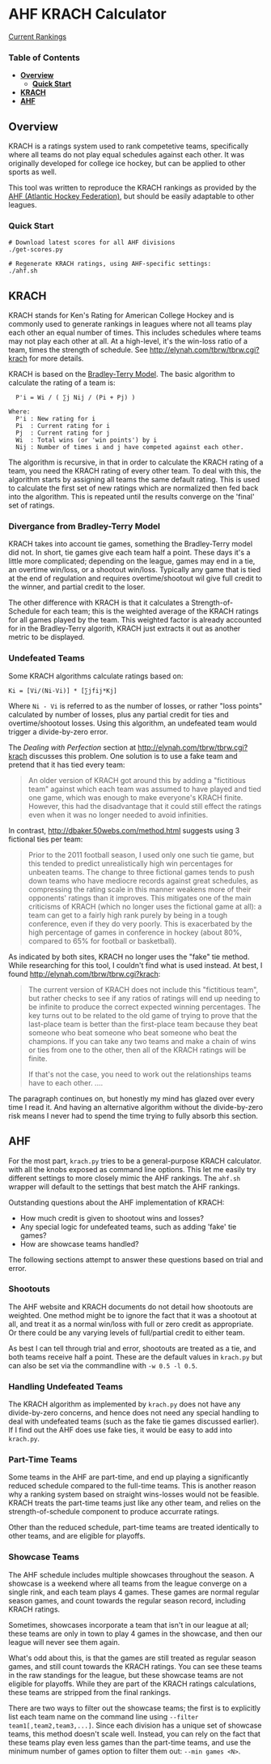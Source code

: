 # AHF KRACH Calculator

[Current Rankings](results/readme.md)

### Table of Contents

- **[Overview](#overview)**
  - **[Quick Start](#quick-start)**
- **[KRACH](#krach)**
- **[AHF](#ahf)**

## Overview

KRACH is a ratings system used to rank competetive teams, specifically where all teams do not play equal schedules against each other. It was originally developed for college ice hockey, but can be applied to other sports as well.

This tool was written to reproduce the KRACH rankings as provided by the [AHF (Atlantic Hockey Federation)](http://elynah.com/tbrw/tbrw.cgi?krach), but should be easily adaptable to other leagues.

### Quick Start

```
# Download latest scores for all AHF divisions
./get-scores.py

# Regenerate KRACH ratings, using AHF-specific settings:
./ahf.sh
```

## KRACH

KRACH stands for Ken's Rating for American College Hockey and is commonly used to generate rankings in leagues where not all teams play each other an equal number of times. This includes schedules where teams may not play each other at all.  At a high-level, it's the win-loss ratio of a team, times the strength of schedule. See http://elynah.com/tbrw/tbrw.cgi?krach for more details.

KRACH is based on the [Bradley-Terry Model](https://en.wikipedia.org/wiki/Bradley%E2%80%93Terry_model).  The basic algorithm to calculate the rating of a team is:

```
  P'i = Wi / ( ∑j Nij / (Pi + Pj) )

Where:
  P'i : New rating for i
  Pi  : Current rating for i
  Pj  : Current rating for j
  Wi  : Total wins (or 'win points') by i
  Nij : Number of times i and j have competed against each other.
```

The algorithm is recursive, in that in order to calculate the KRACH rating of a team, you need the KRACH rating of every other team.  To deal with this, the algorithm starts by assigning all teams the same default rating.  This is used to calculate the first set of new ratings which are normalized then fed back into the algorithm.  This is repeated until the results converge on the 'final' set of ratings.

### Divergance from Bradley-Terry Model

KRACH takes into account tie games, something the Bradley-Terry model did not. In short, tie games give each team half a point.  These days it's a little more complicated; depending on the league, games may end in a tie, an overtime win/loss, or a shootout win/loss. Typically any game that is tied at the end of regulation and requires overtime/shootout wil give full credit to the winner, and partial credit to the loser.

The other difference with KRACH is that it calculates a Strength-of-Schedule for each team; this is the weighted average of the KRACH ratings for all games played by the team.  This weighted factor is already accounted for in the Bradley-Terry algorith, KRACH just extracts it out as another metric to be displayed.

### Undefeated Teams

Some KRACH algorithms calculate ratings based on:
```
Ki = [Vi/(Ni-Vi)] * [∑jfij*Kj]
```

Where `Ni - Vi` is referred to as the number of losses, or rather "loss points" calculated by number of losses, plus any partial credit for ties and overtime/shootout losses.  Using this algorithm, an undefeated team would trigger a divide-by-zero error.

The _Dealing with Perfection_ section at http://elynah.com/tbrw/tbrw.cgi?krach discusses this problem. One solution is to use a fake team and pretend that it has tied every team:

> An older version of KRACH got around this by adding a "fictitious team" against which each team was assumed to have played and tied one game, which was enough to make everyone's KRACH finite. However, this had the disadvantage that it could still effect the ratings even when it was no longer needed to avoid infinities.

In contrast, http://dbaker.50webs.com/method.html suggests using 3 fictional ties per team:

> Prior to the 2011 football season, I used only one such tie game, but this tended to predict unrealistically high win percentages for unbeaten teams. The change to three fictional games tends to push down teams who have mediocre records against great schedules, as compressing the rating scale in this manner weakens more of their opponents' ratings than it improves. This mitigates one of the main criticisms of KRACH (which no longer uses the fictional game at all): a team can get to a fairly high rank purely by being in a tough conference, even if they do very poorly. This is exacerbated by the high percentage of games in conference in hockey (about 80%, compared to 65% for football or basketball).

As indicated by both sites, KRACH no longer uses the "fake" tie method. While researching for this tool, I couldn't find what is used instead.  At best, I found http://elynah.com/tbrw/tbrw.cgi?krach:

> The current version of KRACH does not include this "fictitious team", but rather checks to see if any ratios of ratings will end up needing to be infinite to produce the correct expected winning percentages. The key turns out to be related to the old game of trying to prove that the last-place team is better than the first-place team because they beat someone who beat someone who beat someone who beat the champions. If you can take any two teams and make a chain of wins or ties from one to the other, then all of the KRACH ratings will be finite.
> 
> If that's not the case, you need to work out the relationships teams have to each other. ....

The paragraph continues on, but honestly my mind has glazed over every time I read it. And having an alternative algorithm without the divide-by-zero risk means I never had to spend the time trying to fully absorb this section.

## AHF

For the most part, `krach.py` tries to be a general-purpose KRACH calculator. with all the knobs exposed as command line options.  This let me easily try different settings to more closely mimic the AHF rankings.  The `ahf.sh` wrapper will default to the settings that best match the AHF rankings.

Outstanding questions about the AHF implementation of KRACH:
- How much credit is given to shootout wins and losses?
- Any special logic for undefeated teams, such as adding 'fake' tie games?
- How are showcase teams handled?

The following sections attempt to answer these questions based on trial and error.

### Shootouts

The AHF website and KRACH documents do not detail how shootouts are weighted.  One method might be to ignore the fact that it was a shootout at all, and treat it as a normal win/loss with full or zero credit as appropriate.  Or there could be any varying levels of full/partial credit to either team.

As best I can tell through trial and error, shootouts are treated as a tie, and both teams receive half a point.  These are the default values in `krach.py` but can also be set via the commandline with `-w 0.5 -l 0.5`.

### Handling Undefeated Teams

The KRACH algorithm as implemented by `krach.py` does not have any divide-by-zero concerns, and hence does not need any special handling to deal with undefeated teams (such as the fake tie games discussed earlier).  If I find out the AHF does use fake ties, it would be easy to add into `krach.py`.

### Part-Time Teams

Some teams in the AHF are part-time, and end up playing a significantly reduced schedule compared to the full-time teams.  This is another reason why a ranking system based on straight wins-losses would not be feasible.  KRACH treats the part-time teams just like any other team, and relies on the strength-of-schedule component to produce accurrate ratings.

Other than the reduced schedule, part-time teams are treated identically to other teams, and are eligible for playoffs.

### Showcase Teams

The AHF schedule includes multiple showcases throughout the season. A showcase is a weekend where all teams from the league converge on a single rink, and each team plays 4 games.  These games are normal regular season games, and count towards the regular season record, including KRACH ratings.

Sometimes, showcases incorporate a team that isn't in our league at all; these teams are only in town to play 4 games in the showcase, and then our league will never see them again.

What's odd about this, is that the games are still treated as regular season games, and still count towards the KRACH ratings. You can see these teams in the raw standings for the league, but these showcase teams are not eligible for playoffs.  While they are part of the KRACH ratings calculations, these teams are stripped from the final rankings.

There are two ways to filter out the showcase teams; the first is to explicitly list each team name on the command line using `--filter team1[,team2,team3,...]`.  Since each division has a unique set of showcase teams, this method doesn't scale well.  Instead, you can rely on the fact that these teams play even less games than the part-time teams, and use the minimum number of games option to filter them out: `--min games <N>`.

